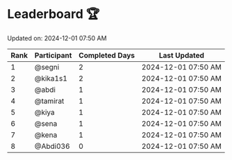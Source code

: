 # Leaderboard 🏆

Updated on: 2024-12-01 07:50 AM

| Rank | Participant   | Completed Days | Last Updated         |
|------|---------------|----------------|----------------------|
| 1    | @segni    | 2             | 2024-12-01 07:50 AM |
| 2    | @kika1s1    | 2             | 2024-12-01 07:50 AM |
| 3    | @abdi    | 1             | 2024-12-01 07:50 AM |
| 4    | @tamirat    | 1             | 2024-12-01 07:50 AM |
| 5    | @kiya    | 1             | 2024-12-01 07:50 AM |
| 6    | @sena    | 1             | 2024-12-01 07:50 AM |
| 7    | @kena    | 1             | 2024-12-01 07:50 AM |
| 8    | @Abdi036    | 0             | 2024-12-01 07:50 AM |
